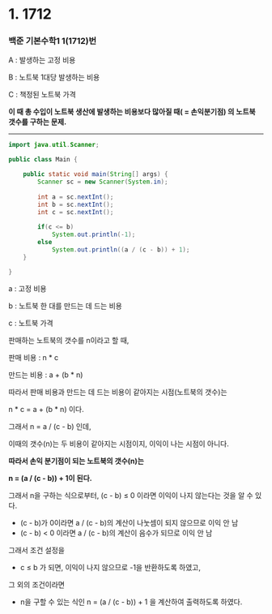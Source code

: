 # 1. 1712

### 백준 기본수학1 1(1712)번

A : 발생하는 고정 비용

B : 노트북 1대당 발생하는 비용

C : 책정된 노트북 가격

**이 때 총 수입이 노트북 생산에 발생하는 비용보다 많아질 때( = 손익분기점) 의 노트북 갯수를 구하는 문제.**

---

```java
import java.util.Scanner;

public class Main {

	public static void main(String[] args) {
		Scanner sc = new Scanner(System.in);
		
		int a = sc.nextInt();
		int b = sc.nextInt();
		int c = sc.nextInt();
		
		if(c <= b)
			System.out.println(-1);
		else
			System.out.println((a / (c - b)) + 1);
	}

}
```

a : 고정 비용

b : 노트북 한 대를 만드는 데 드는 비용

c : 노트북 가격

판매하는 노트북의 갯수를 n이라고 할 때,

판매 비용 : n * c

만드는 비용 : a + (b * n)

따라서 판매 비용과 만드는 데 드는 비용이 같아지는 시점(노트북의 갯수)는

n * c = a + (b * n) 이다.

그래서 n = a / (c - b) 인데,

이때의 갯수(n)는 두 비용이 같아지는 시점이지, 이익이 나는 시점이 아니다.

**따라서 손익 분기점이 되는 노트북의 갯수(n)는** 

**n = (a / (c - b)) + 1이 된다.**

그래서 n을 구하는 식으로부터, (c - b) ≤ 0 이라면 이익이 나지 않는다는 것을 알 수 있다.

- (c - b)가 0이라면 a / (c - b)의 계산이 나눗셈이 되지 않으므로 이익 안 남
- (c - b) < 0 이라면  a / (c - b)의 계산이 음수가 되므로 이익 안 남

그래서 조건 설정을

- c ≤ b 가 되면, 이익이 나지 않으므로 -1을 반환하도록 하였고,

그 외의 조건이라면

- n을 구할 수 있는 식인 n = (a / (c - b)) + 1 을 계산하여 출력하도록 하였다.